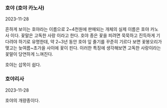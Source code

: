 
### 호야 (호야 카노사)
2023-11-28

흔하게 보이는 호야라는 이름으로 2~4천원에 판매되는 개체의 실제 이름은 호야 카노사 이다. 꽃말은 고독한 사랑 이라고 한다. 호야 종은 꽃을 피려면 묵묵하고 진득하게 기다려야 하기로 유명한데, 약 2~3년 동안 호야 잎 줄기를 꾸준히 기르다 보면 꽃봉오리가 맺고는 늦여름~초가을 사이에 꽃이 핀다. 이러한 특징에 생각해보면 고독한 사랑이라는 꽃말이 당연하게 느껴진다.

호야는 삽목이 쉽다.

### 호야리사
2023-11-28

호야의 개량종이다. 
